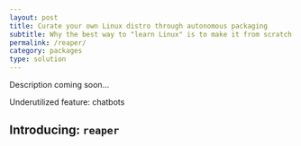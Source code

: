```yaml
---
layout: post
title: Curate your own Linux distro through autonomous packaging
subtitle: Why the best way to "learn Linux" is to make it from scratch (021)
permalink: /reaper/
category: packages
type: solution
---
```

Description coming soon...

Underutilized feature: chatbots

## Introducing: `reaper`
